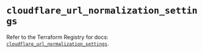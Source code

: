 # `cloudflare_url_normalization_settings`

Refer to the Terraform Registry for docs: [`cloudflare_url_normalization_settings`](https://registry.terraform.io/providers/cloudflare/cloudflare/5.7.0/docs/resources/url_normalization_settings).

